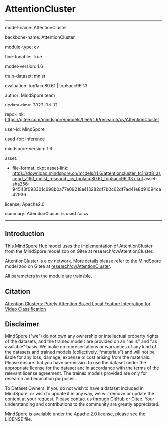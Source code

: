 # AttentionCluster

---

model-name: AttentionCluster

backbone-name: AttentionCluster

module-type: cv

fine-tunable: True

model-version: 1.6

train-dataset: mnist

evaluation: top1acc80.61 | top5acc96.33

author: MindSpore team

update-time: 2022-04-12

repo-link: <https://gitee.com/mindspore/models/tree/r1.6/research/cv/AttentionCluster>

user-id: MindSpore

used-for: inference

mindspore-version: 1.6

asset:

-
    file-format: ckpt
    asset-link: <https://download.mindspore.cn/models/r1.6/attentioncluster_fc1natt8_ascend_v160_mnist_research_cv_top1acc80.61_top5acc96.33.ckpt>
    asset-sha256: 94543f093301c698b0a77e09218e413282df7b0c62df7ad41e8d91094ca42936

license: Apache2.0

summary: AttentionCluster is used for cv

---

## Introduction

This MindSpore Hub model uses the implementation of AttentionCluster from the MindSpore model zoo on Gitee at research/cv/AttentionCluster.

AttentionCluster is a cv network. More details please refer to the MindSpore model zoo on Gitee at [research/cv/AttentionCluster](https://gitee.com/mindspore/models/blob/r1.6/research/cv/AttentionCluster/README_CN.md).

All parameters in the module are trainable.

## Citation

[Attention Clusters: Purely Attention Based Local Feature Integration for Video Classification](https://arxiv.org/abs/1711.09550)

## Disclaimer

MindSpore ("we") do not own any ownership or intellectual property rights of the datasets, and the trained models are provided on an "as is" and "as available" basis. We make no representations or warranties of any kind of the datasets and trained models (collectively, “materials”) and will not be liable for any loss, damage, expense or cost arising from the materials. Please ensure that you have permission to use the dataset under the appropriate license for the dataset and in accordance with the terms of the relevant license agreement. The trained models provided are only for research and education purposes.

To Dataset Owners: If you do not wish to have a dataset included in MindSpore, or wish to update it in any way, we will remove or update the content at your request. Please contact us through GitHub or Gitee. Your understanding and contributions to the community are greatly appreciated.

MindSpore is available under the Apache 2.0 license, please see the LICENSE file.
